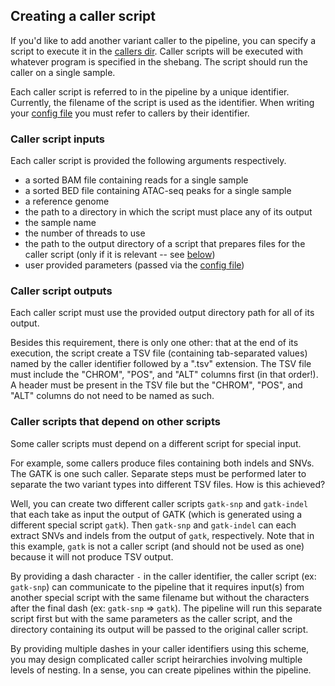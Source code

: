 ## Creating a caller script
If you'd like to add another variant caller to the pipeline, you can specify a script to execute it in the [callers dir](https://github.com/aryam7/merge_callers/tree/master/callers).
Caller scripts will be executed with whatever program is specified in the shebang. The script should run the caller on a single sample.

Each caller script is referred to in the pipeline by a unique identifier.
Currently, the filename of the script is used as the identifier.
When writing your [config file](https://github.com/aryam7/merge_callers/blob/master/config.yaml) you must refer to callers by their identifier.

### Caller script inputs
Each caller script is provided the following arguments respectively.
- a sorted BAM file containing reads for a single sample
- a sorted BED file containing ATAC-seq peaks for a single sample
- a reference genome
- the path to a directory in which the script must place any of its output
- the sample name
- the number of threads to use
- the path to the output directory of a script that prepares files for the caller script (only if it is relevant -- see [below](https://github.com/aryam7/merge_callers/tree/master/callers#caller-scripts-that-depend-on-other-scripts))
- user provided parameters (passed via the [config file](https://github.com/aryam7/merge_callers/blob/master/config.yaml))

### Caller script outputs
Each caller script must use the provided output directory path for all of its output.

Besides this requirement, there is only one other: that at the end of its execution, the script create a TSV file (containing tab-separated values) named by the caller identifier followed by a ".tsv" extension.
The TSV file must include the "CHROM", "POS", and "ALT" columns first (in that order!).
A header must be present in the TSV file but the "CHROM", "POS", and "ALT" columns do not need to be named as such.

### Caller scripts that depend on other scripts
Some caller scripts must depend on a different script for special input.

For example, some callers produce files containing both indels and SNVs. The GATK is one such caller.
Separate steps must be performed later to separate the two variant types into different TSV files. How is this achieved?

Well, you can create two different caller scripts `gatk-snp` and `gatk-indel` that each take as input the output of GATK (which is generated using a different special script `gatk`).
Then `gatk-snp` and `gatk-indel` can each extract SNVs and indels from the output of `gatk`, respectively.
Note that in this example, `gatk` is not a caller script (and should not be used as one) because it will not produce TSV output.

By providing a dash character `-` in the caller identifier, the caller script (ex: `gatk-snp`) can communicate to the pipeline that it requires input(s) from another special script with the same filename but without the characters after the final dash (ex: `gatk-snp` => `gatk`).
The pipeline will run this separate script first but with the same parameters as the caller script, and the directory containing its output will be passed to the original caller script.

By providing multiple dashes in your caller identifiers using this scheme, you may design complicated caller script heirarchies involving multiple levels of nesting. In a sense, you can create pipelines within the pipeline.
